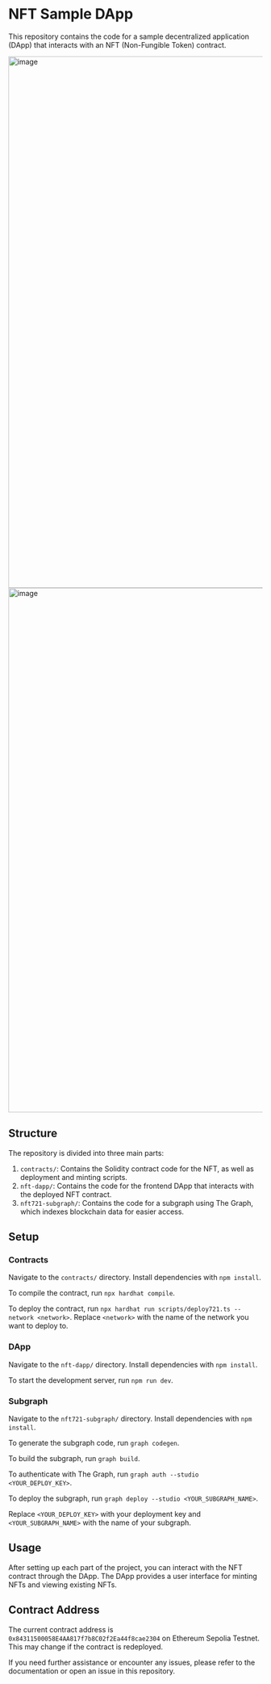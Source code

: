 # NFT Sample DApp

This repository contains the code for a sample decentralized application (DApp) that interacts with an NFT (Non-Fungible Token) contract.

<img width="1053" alt="image" src="https://github.com/DenisIvanov26/nft-sample-dapp/assets/23619112/97987f31-d712-4f51-a739-ac96e1705fa7">
<img width="1039" alt="image" src="https://github.com/DenisIvanov26/nft-sample-dapp/assets/23619112/a969e747-56b0-4f4f-a494-263e71c2b471">


## Structure

The repository is divided into three main parts:

1. `contracts/`: Contains the Solidity contract code for the NFT, as well as deployment and minting scripts.
2. `nft-dapp/`: Contains the code for the frontend DApp that interacts with the deployed NFT contract.
3. `nft721-subgraph/`: Contains the code for a subgraph using The Graph, which indexes blockchain data for easier access.

## Setup

### Contracts

Navigate to the `contracts/` directory. Install dependencies with `npm install`.

To compile the contract, run `npx hardhat compile`.

To deploy the contract, run `npx hardhat run scripts/deploy721.ts --network <network>`. Replace `<network>` with the name of the network you want to deploy to.

### DApp

Navigate to the `nft-dapp/` directory. Install dependencies with `npm install`.

To start the development server, run `npm run dev`.

### Subgraph

Navigate to the `nft721-subgraph/` directory. Install dependencies with `npm install`.

To generate the subgraph code, run `graph codegen`.

To build the subgraph, run `graph build`.

To authenticate with The Graph, run `graph auth --studio <YOUR_DEPLOY_KEY>`.

To deploy the subgraph, run `graph deploy --studio <YOUR_SUBGRAPH_NAME>`.

Replace `<YOUR_DEPLOY_KEY>` with your deployment key and `<YOUR_SUBGRAPH_NAME>` with the name of your subgraph.

## Usage

After setting up each part of the project, you can interact with the NFT contract through the DApp. The DApp provides a user interface for minting NFTs and viewing existing NFTs.

## Contract Address

The current contract address is `0x84311500058E4AA817f7b8C02f2Ea44f8cae2304` on Ethereum Sepolia Testnet. This may change if the contract is redeployed.

If you need further assistance or encounter any issues, please refer to the documentation or open an issue in this repository.
